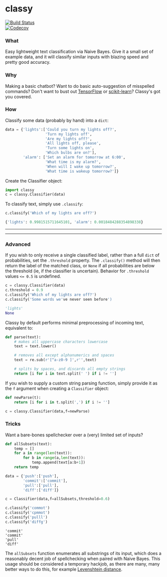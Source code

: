 # classy

[![Build Status](https://travis-ci.org/crgirard/classy.svg?branch=master)](https://travis-ci.org/crgirard/classy) <br>
[![Codecov](https://img.shields.io/codecov/c/github/crgirard/classy.svg)](https://codecov.io/gh/crgirard/classy/)

### What

Easy lightweight text classification via Naive Bayes. Give it a small set
of example data, and it will classify similar inputs with blazing speed and pretty good accuracy.


### Why

Making a basic chatbot? Want to do basic auto-suggestion of misspelled commands? Don't want to bust out [TensorFlow](https://github.com/tensorflow/tensorflow) or [scikit-learn](https://github.com/scikit-learn/scikit-learn)? Classy's got you covered.


### How

Classify some data (probably by hand) into a `dict`:
```python
data = {'lights':['Could you turn my lights off?',
                  'Turn my lights off',
                  'Are my lights off?',
                  'All lights off, please',
                  'Turn some lights on',
                  'Which bulbs are on?'],
        'alarm': ['Set an alarm for tomorrow at 6:00',
                  'What time is my alarm?',
                  'When will I wake up tomorrow?',
                  'What time is wakeup tomorrow?']}
```

Create the Classifier object:

```python
import classy
c = classy.Classifier(data)
```

To classify text, simply use `.classify`:

```python
c.classify('Which of my lights are off?')
```
```python
{'lights': 0.9981515711645101, 'alarm': 0.0018484288354898338}
```
---
---

### Advanced

If you wish to only receive a single classified label, rather than a full `dict` of
probabilities, set the `.threshold` property. The `.classify()` method will then return
the label of the matched class, or `None` if all probabilities are below the threshold (ie, if
the classifier is uncertain). Behavior for `.threshold` values `<= 0.5` is undefined.

```python
c = classy.Classifier(data)
c.threshold = 0.9
c.classify('Which of my lights are off?')
c.classify('Some words we've never seen before')
```
```python
'lights'
None
```

Classy by default performs minimal preprocessing of incoming text, equivalent to:

```python
def parse(text):
    # makes all uppercase characters lowercase
    text = text.lower()

    # removes all except alphanumerics and spaces
    text = re.sub(r'[^a-z0-9 ]',r'',text)

    # splits by spaces, and discards all empty strings
    return [i for i in text.split(' ') if i != '']
```

If you wish to supply a custom string parsing function, simply provide it as the `f` argument when creating a `Classifier` object:

```python
def newParse(t):
    return [i for i in t.split(',') if i != '']

c = classy.Classifier(data,f=newParse)
```

### Tricks

Want a bare-bones spellchecker over a (very) limited set of inputs?

```python
def allSubsets(text):
    temp = []
    for a in range(len(text)):
        for b in range(a,len(text)):
            temp.append(text[a:b+1])
    return temp

data = {'push':['push'],
        'commit':['commit'],
        'pull':['pull'],
        'diff':['diff']}

c = Classifier(data,f=allSubsets,threshold=0.6)

c.classify('commot')
c.classify('cpmmot')
c.classify('pulll')
c.classify('diffg')
```
```
'commit'
'commit'
'pull'
'diff'
```

The `allSubsets` function enumerates all substrings of its input, which does a reasonably decent job
of spellchecking when paired with Naive Bayes. This usage should be considered a temporary hackjob,
as there are many, many better ways to do this, for example [Levenshtein distance](https://en.wikipedia.org/wiki/Levenshtein_distance).

